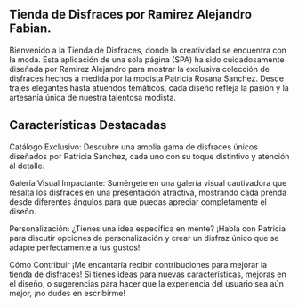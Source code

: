 ## Tienda de Disfraces por Ramirez Alejandro Fabian.
Bienvenido a la Tienda de Disfraces, donde la creatividad se encuentra con la moda. Esta aplicación de una sola página (SPA) ha sido cuidadosamente diseñada por Ramirez Alejandro para mostrar la exclusiva colección de disfraces hechos a medida por la modista Patricia Rosana Sanchez. Desde trajes elegantes hasta atuendos temáticos, cada diseño refleja la pasión y la artesanía única de nuestra talentosa modista.

## Características Destacadas
Catálogo Exclusivo: Descubre una amplia gama de disfraces únicos diseñados por Patricia Sanchez, cada uno con su toque distintivo y atención al detalle.

Galería Visual Impactante: Sumérgete en una galería visual cautivadora que resalta los disfraces en una presentación atractiva, mostrando cada prenda desde diferentes ángulos para que puedas apreciar completamente el diseño.

Personalización: ¿Tienes una idea específica en mente? ¡Habla con Patricia para discutir opciones de personalización y crear un disfraz único que se adapte perfectamente a tus gustos!

Cómo Contribuir
¡Me encantaría recibir contribuciones para mejorar la tienda de disfraces! Si tienes ideas para nuevas características, mejoras en el diseño, o sugerencias para hacer que la experiencia del usuario sea aún mejor, ¡no dudes en escribirme!